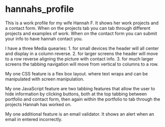 # hannahs_profile
This is a work profile for my wife Hannah F.
It shows her work projects and a contact form. 
When on the projects tab you can tab through different projects and examples of work.
When on the contact form you can submit your info to have hannah contact you.


I have a three Media quearies:
    1. for small devices the header will all center and display in a column reverse.
    2. for larger screens the header will move to a row reverse aligning the picture with contact info.
    3. for much larger screens the tabbing navigation will move from vertical to columns to a row.

My one CSS feature is a flex box layout. where text wraps and can be manipulated with screen manipulation.

My one JavaScript feature are two tabbing features that allow the user to hide information by clicking buttons, both at the top tabbing between portfolio and contact form, then again within the portfolio to tab through the projects Hannah has worked on.

My one additional feature is an email validator. It shows an alert when an email in entered incorrectly. 



